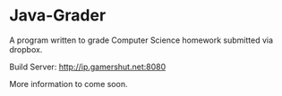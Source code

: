 Java-Grader
===========

A program written to grade Computer Science homework submitted via dropbox.

Build Server: http://ip.gamershut.net:8080

More information to come soon.
